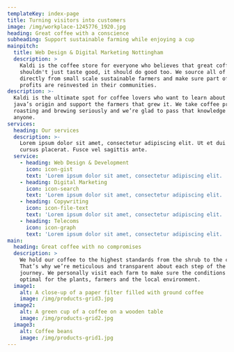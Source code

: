 ```yaml
---
templateKey: index-page
title: Turning visitors into customers
image: /img/workplace-1245776_1920.jpg
heading: Great coffee with a conscience
subheading: Support sustainable farming while enjoying a cup
mainpitch:
  title: Web Design & Digital Marketing Nottingham
  description: >
    Kaldi is the coffee store for everyone who believes that great coffee
    shouldn't just taste good, it should do good too. We source all of our beans
    directly from small scale sustainable farmers and make sure part of the
    profits are reinvested in their communities.
description: >-
  Kaldi is the ultimate spot for coffee lovers who want to learn about their
  java’s origin and support the farmers that grew it. We take coffee production,
  roasting and brewing seriously and we’re glad to pass that knowledge to
  anyone.
services:
  heading: Our services
  description: >-
    Lorem ipsum dolor sit amet, consectetur adipiscing elit. Ut et dui id ligula
    cursus placerat. Fusce vel sagittis ante.
  service:
    - heading: Web Design & Development
      icon: icon-gist
      text: 'Lorem ipsum dolor sit amet, consectetur adipiscing elit. '
    - heading: Digital Marketing
      icon: icon-search
      text: 'Lorem ipsum dolor sit amet, consectetur adipiscing elit. '
    - heading: Copywriting
      icon: icon-file-text
      text: 'Lorem ipsum dolor sit amet, consectetur adipiscing elit. '
    - heading: Telecoms
      icon: icon-graph
      text: 'Lorem ipsum dolor sit amet, consectetur adipiscing elit. '
main:
  heading: Great coffee with no compromises
  description: >
    We hold our coffee to the highest standards from the shrub to the cup.
    That’s why we’re meticulous and transparent about each step of the coffee’s
    journey. We personally visit each farm to make sure the conditions are
    optimal for the plants, farmers and the local environment.
  image1:
    alt: A close-up of a paper filter filled with ground coffee
    image: /img/products-grid3.jpg
  image2:
    alt: A green cup of a coffee on a wooden table
    image: /img/products-grid2.jpg
  image3:
    alt: Coffee beans
    image: /img/products-grid1.jpg
---
```


